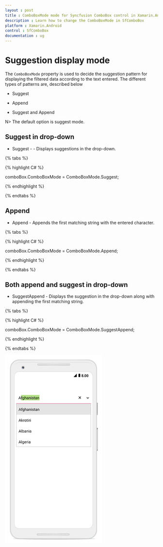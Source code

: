 ```yaml
---
layout : post
title : ComboBoxMode mode for Syncfusion ComboBox control in Xamarin.Android
description : Learn how to change the ComboBoxMode in SfComboBox 
platform : Xamarin.Android
control : SfComboBox
documentation : ug
---
```


# Suggestion display mode

The `ComboBoxMode` property is used to decide the suggestion pattern for displaying the filtered data according to the text entered. The different types of patterns are, described below

* Suggest

* Append

* Suggest and Append

N> The default option is suggest mode.

## Suggest in drop-down 

* Suggest - - Displays suggestions in the drop-down.

{% tabs %}

{% highlight C# %}
	
comboBox.ComboBoxMode = ComboBoxMode.Suggest;	

{% endhighlight %}

{% endtabs %}

## Append

* Append - Appends the first matching string with the entered character.

{% tabs %}

{% highlight C# %}
	
comboBox.ComboBoxMode = ComboBoxMode.Append;

{% endhighlight %}

{% endtabs %}

## Both append and suggest in drop-down
	
* SuggestAppend - Displays the suggestion in the drop-down along with appending the first matching string.

{% tabs %}

{% highlight C# %}
	
comboBox.ComboBoxMode = ComboBoxMode.SuggestAppend;

{% endhighlight %}

{% endtabs %}

![](images/comboboxmode.png)
 

